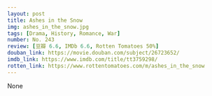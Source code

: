 ```yaml
---
layout: post 
title: Ashes in the Snow
img: ashes_in_the_snow.jpg
tags: [Drama, History, Romance, War]
number: No. 243
review: [豆瓣 6.6, IMDb 6.6, Rotten Tomatoes 50%]
douban_link: https://movie.douban.com/subject/26723652/
imdb_link: https://www.imdb.com/title/tt3759298/
rotten_link: https://www.rottentomatoes.com/m/ashes_in_the_snow
---
```


None
